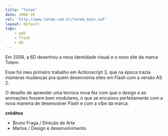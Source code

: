 ```yaml
---
title: "Totem"
date: 2008-10
rel: 'http://www.totem.com.br/totem_main.swf'
layout: default
tags:
	- web
	- flash
	- 6D
---
```


Em 2008, a 6D desenhou a nova identidade visual e o novo site da marca Totem.

Esse foi meu primeiro trabalho em Actionscript 3, que na época trazia inúmeras mudanças pra quem desenvolvia sites em Flash com a versão AS 2.

O desafio de aprender uma tecnica nova fez com que o design e as animações fossem bem modulares, o que se encaixou perfeitamente com a nova maneira de desenvolver Flash e com a vibe da marca.

**créditos**

- Bruno Fraga / Direção de Arte
- Marlus / Design e desenvolvimento